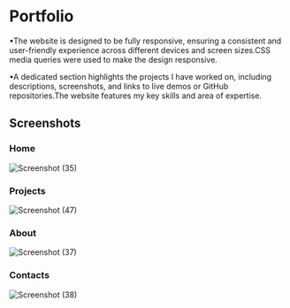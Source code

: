 # Portfolio

•The website is designed to be fully responsive, ensuring a consistent and user-friendly experience
across different devices and screen sizes.CSS media queries were used to make the design responsive.

•A dedicated section highlights the projects I have worked on, including descriptions, screenshots, and
links to live demos or GitHub repositories.The website features my key skills and area of expertise.

## Screenshots

### Home
![Screenshot (35)](https://github.com/himanshi-rathore/portfolio.github.io/assets/108826224/13cbf9be-d38a-480b-b505-dca90087df41)

### Projects
![Screenshot (47)](https://github.com/himanshi-rathore/portfolio.github.io/assets/108826224/0586306f-90d3-4722-a264-443a5e011560)


### About
![Screenshot (37)](https://github.com/himanshi-rathore/portfolio.github.io/assets/108826224/cc4015df-1d34-4940-ba1c-439baa34dfda)

### Contacts
![Screenshot (38)](https://github.com/himanshi-rathore/portfolio.github.io/assets/108826224/4959ec9d-2c70-434e-b5c7-3e15d8757def)


